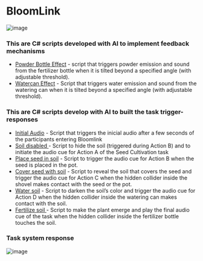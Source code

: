 # BloomLink
![image](https://github.com/user-attachments/assets/71640548-e35a-460e-8558-078f65573c0b)


### This are C# scripts developed with AI to implement feedback mechanisms

- [Powder Bottle Effect](https://github.com/mloc-a/BloomLink1/blob/main/powdereffect.cs) - script that triggers powder emission and sound from the fertilizer bottle when it is tilted beyond a specified angle (with adjustable threshold).
- [Watercan Effect](https://github.com/mloc-a/BloomLink1/blob/main/watereffect.cs) - Script that triggers water emission and sound from the watering can when it is tilted beyond a specified angle (with adjustable threshold).


### This are C# scripts develop with AI to built the task trigger-responses 
- [Initial Audio](https://github.com/mloc-a/BloomLink1/blob/main/audioinicial.cs) - Script that triggers the inicial audio after a few seconds of the participants entering Bloomlink
- [Soil disabled ](https://github.com/mloc-a/BloomLink1/blob/main/showhidecoversoil.cs) - Script to hide the soil (triggered during Action B) and to initiate the audio cue for Action A of the Seed Cultivation task 
- [Place seed in soil](https://github.com/mloc-a/BloomLink1/blob/main/plantseed1.cs) - Script to trigger the audio cue for Action B when the seed is placed in the pot.
- [Cover seed with soil](https://github.com/mloc-a/BloomLink1/blob/main/shoveltrigger.cs) - Script to reveal the soil that covers the seed and trigger the audio cue for Action C when the hidden collider inside the shovel makes contact with the seed or the pot. 
- [Water soil](https://github.com/mloc-a/BloomLink1/blob/main/watertrigger.cs) - Script to darken the soil’s color and trigger the audio cue for Action D when the hidden collider inside the watering can makes contact with the soil.
- [Fertilize soil ](https://github.com/mloc-a/BloomLink1/blob/main/plantgrow.cs) - Script to make the plant emerge and play the final audio cue of the task when the hidden collider inside the fertilizer bottle touches the soil.

### Task system response
![image](https://github.com/user-attachments/assets/2fbf2dc3-a90f-442c-8a26-bbb2fcf2033b)

